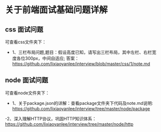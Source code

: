 # 关于前端面试基础问题详解

## css 面试问题
可查看css文件夹下：
- 1、三栏布局问题,题目：假设高度已知，请写出三栏布局，其中左栏、右栏宽度各位300px，中间自适应;
    答案：https://github.com/lixiaoyanlee/interview/blob/master/css/1/note.md

## node 面试问题
可查看node文件夹下：
- 1、关于package.json的详解：查看package文件夹下代码及note.md说明: https://github.com/lixiaoyanlee/interview/tree/master/node/package
    
-2、深入理解HTTP协议，巩固HTTP知识体系：https://github.com/lixiaoyanlee/interview/tree/master/node/http